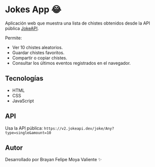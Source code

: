 # Jokes App 😂

Aplicación web que muestra una lista de chistes obtenidos desde la API pública [JokeAPI](https://v2.jokeapi.dev/joke/Any?type=single&amount=10).

Permite:
- Ver 10 chistes aleatorios.
- Guardar chistes favoritos.
- Compartir o copiar chistes.
- Consultar los últimos eventos registrados en el navegador.

## Tecnologías
- HTML
- CSS
- JavaScript

## API
Usa la API pública:
`https://v2.jokeapi.dev/joke/Any?type=single&amount=10`

## Autor
Desarrollado por Brayan Felipe Moya Valiente ✨

